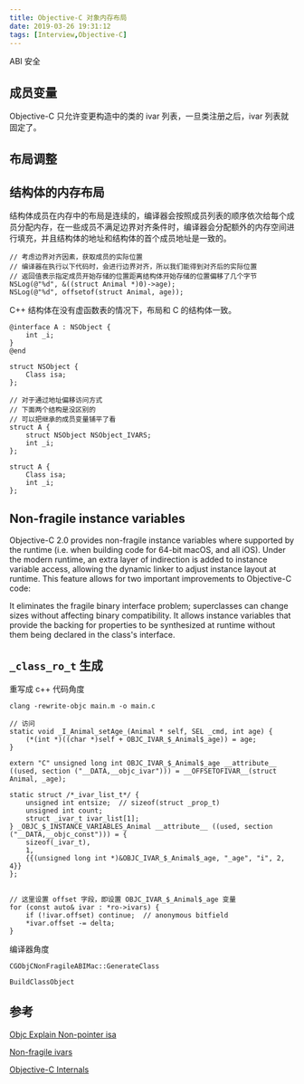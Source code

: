 ```yaml
---
title: Objective-C 对象内存布局
date: 2019-03-26 19:31:12
tags: [Interview,Objective-C]
---
```


ABI 安全

## 成员变量

Objective-C 只允许变更构造中的类的 ivar 列表，一旦类注册之后，ivar 列表就固定了。

## 布局调整

## 结构体的内存布局

结构体成员在内存中的布局是连续的，编译器会按照成员列表的顺序依次给每个成员分配内存，在一些成员不满足边界对齐条件时，编译器会分配额外的内存空间进行填充，并且结构体的地址和结构体的首个成员地址是一致的。

```
// 考虑边界对齐因素，获取成员的实际位置
// 编译器在执行以下代码时，会进行边界对齐，所以我们能得到对齐后的实际位置
// 返回值表示指定成员开始存储的位置距离结构体开始存储的位置偏移了几个字节
NSLog(@"%d", &((struct Animal *)0)->age);
NSLog(@"%d", offsetof(struct Animal, age));
```

C++ 结构体在没有虚函数表的情况下，布局和 C 的结构体一致。

```
@interface A : NSObject {
    int _i;
}
@end

struct NSObject {
    Class isa;
};

// 对于通过地址偏移访问方式
// 下面两个结构是没区别的
// 可以把继承的成员变量铺平了看
struct A {
    struct NSObject NSObject_IVARS;
    int _i;
};

struct A {
    Class isa;
    int _i;
};
```

## Non-fragile instance variables

Objective-C 2.0 provides non-fragile instance variables where supported by the runtime (i.e. when building code for 64-bit macOS, and all iOS). Under the modern runtime, an extra layer of indirection is added to instance variable access, allowing the dynamic linker to adjust instance layout at runtime. This feature allows for two important improvements to Objective-C code:

It eliminates the fragile binary interface problem; superclasses can change sizes without affecting binary compatibility.
It allows instance variables that provide the backing for properties to be synthesized at runtime without them being declared in the class's interface.

## `_class_ro_t` 生成

重写成 c++ 代码角度

```
clang -rewrite-objc main.m -o main.c
```

```
// 访问
static void _I_Animal_setAge_(Animal * self, SEL _cmd, int age) {
    (*(int *)((char *)self + OBJC_IVAR_$_Animal$_age)) = age;
}

extern "C" unsigned long int OBJC_IVAR_$_Animal$_age __attribute__ ((used, section ("__DATA,__objc_ivar"))) = __OFFSETOFIVAR__(struct Animal, _age);

static struct /*_ivar_list_t*/ {
	unsigned int entsize;  // sizeof(struct _prop_t)
	unsigned int count;
	struct _ivar_t ivar_list[1];
} _OBJC_$_INSTANCE_VARIABLES_Animal __attribute__ ((used, section ("__DATA,__objc_const"))) = {
	sizeof(_ivar_t),
	1,
	{{(unsigned long int *)&OBJC_IVAR_$_Animal$_age, "_age", "i", 2, 4}}
};


```

```
// 这里设置 offset 字段，即设置 OBJC_IVAR_$_Animal$_age 变量
for (const auto& ivar : *ro->ivars) {
    if (!ivar.offset) continue;  // anonymous bitfield
    *ivar.offset -= delta;
}
```

编译器角度

```
CGObjCNonFragileABIMac::GenerateClass

BuildClassObject

```

## 参考

[Objc Explain Non-pointer isa](http://www.sealiesoftware.com/blog/archive/2013/09/24/objc_explain_Non-pointer_isa.html)

[Non-fragile ivars](http://www.sealiesoftware.com/blog/archive/2009/01/27/objc_explain_Non-fragile_ivars.html)

[Objective-C Internals](http://algorithm.com.au/downloads/talks/objective-c-internals/objective-c-internals.pdf)